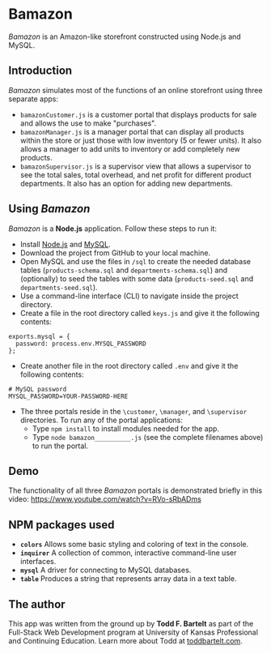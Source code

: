 # Bamazon

*Bamazon* is an Amazon-like storefront constructed using Node.js and MySQL.

## Introduction

*Bamazon* simulates most of the functions of an online storefront using three separate apps:
- ```bamazonCustomer.js``` is a customer portal that displays products for sale and allows the use to make "purchases".
- ```bamazonManager.js``` is a manager portal that can display all products within the store or just those with low inventory (5 or fewer units). It also allows a manager to add units to inventory or add completely new products.
- ```bamazonSupervisor.js``` is a supervisor view that allows a supervisor to see the total sales, total overhead, and net profit for different product departments. It also has an option for adding new departments.

## Using *Bamazon*

*Bamazon* is a **Node.js** application. Follow these steps to run it:
- Install [Node.js](https://nodejs.org/en/download/) and [MySQL](https://www.mysql.com/downloads/).
- Download the project from GitHub to your local machine.
- Open MySQL and use the files in ```/sql``` to create the needed database tables (```products-schema.sql``` and ```departments-schema.sql```) and (optionally) to seed the tables with some data (```products-seed.sql``` and ```departments-seed.sql```).
- Use a command-line interface (CLI) to navigate inside the project directory. 
- Create a file in the root directory called ```keys.js``` and give it the following contents:
```
exports.mysql = {
  password: process.env.MYSQL_PASSWORD
};
```
- Create another file in the root directory called ```.env``` and give it the following contents:
```
# MySQL password
MYSQL_PASSWORD=YOUR-PASSWORD-HERE
```
- The three portals reside in the ```\customer```, ```\manager```, and ```\supervisor``` directories. To run any of the portal applications:
    - Type ```npm install``` to install modules needed for the app.
    - Type ```node bamazon__________.js``` (see the complete filenames above) to run the portal.

## Demo

The functionality of all three *Bamazon* portals is demonstrated briefly in this video:
https://www.youtube.com/watch?v=RVo-sRbADms

## NPM packages used
- **```colors```** Allows some basic styling and coloring of text in the console.
- **```inquirer```** A collection of common, interactive command-line user interfaces.
- **```mysql```** A driver for connecting to MySQL databases.
- **```table```** Produces a string that represents array data in a text table.

## The author

This app was written from the ground up by **Todd F. Bartelt** as part of the Full-Stack Web Development program at University of Kansas Professional and Continuing Education. Learn more about Todd at [toddbartelt.com](http://toddbartelt.com).